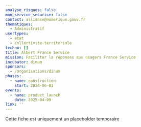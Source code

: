 ```yaml
---
analyse_risques: false
mon_service_securise: false
contact: alliance@numerique.gouv.fr
thematiques:
  - Administratif
usertypes:
  - etat
  - collectivite-territoriale
techno: []
title: Albert France Service
mission: Faciliter la réponses aux usagers France Service
incubator: dinum
sponsors:
  - /organisations/dinum
phases:
  - name: construction
    start: 2024-06-01
events:
  - name: product_launch
    date: 2025-04-09
link: ''
---
```

Cette fiche est uniquement un placeholder temporaire
